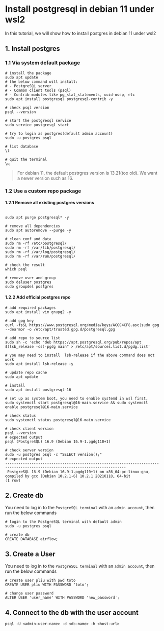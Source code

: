 # Install postgresql in debian 11 under wsl2

In this tutorial, we will show how to install postgres in debian 11 under wsl2

## 1. Install postgres 

### 1.1 Via system default package
```shell
# install the package
sudo apt update
# the below command will install:
# - PostgreSQL server
# - Common client tools (psql)
# - Contrib modules like pg_stat_statements, uuid-ossp, etc
sudo apt install postgresql postgresql-contrib -y

# check psql version
psql --version

# start the postgresql service
sudo service postgresql start

# try to login as postgres(default admin account)
sudo -u postgres psql

# list database
\l 

# quit the terminal
\q

```

> For debian 11, the default postrgres version is 13.21(too old). We want a newer version such as 16.
> 

### 1.2 Use a custom repo package

#### 1.2.1 Remove all existing postgres versions

```shell

sudo apt purge postgresql* -y

# remove all dependencies
sudo apt autoremove --purge -y

# clean conf and data
sudo rm -rf /etc/postgresql/
sudo rm -rf /var/lib/postgresql/
sudo rm -rf /var/log/postgresql/
sudo rm -rf /var/run/postgresql/

# check the result
which psql

# remove user and group
sudo deluser postgres
sudo groupdel postgres
```

#### 1.2.2 Add official postgres repo

```shell
# add required packages
sudo apt install vim gnupg2 -y

# add gpg key
curl -fsSL https://www.postgresql.org/media/keys/ACCC4CF8.asc|sudo gpg --dearmor -o /etc/apt/trusted.gpg.d/postgresql.gpg

# add repo to source list
sudo sh -c 'echo "deb https://apt.postgresql.org/pub/repos/apt $(lsb_release -cs)-pgdg main" > /etc/apt/sources.list.d/pgdg.list'

# you may need to install  lsb-release if the above command does not work
sudo apt install lsb-release -y

# update repo cache
sudo apt update

# install
sudo apt install postgresql-16

# set up as system boot, you need to enable systemd in wsl first.
sudo systemctl start postgresql@16-main.service && sudo systemctl enable postgresql@16-main.service

# check status
sudo systemctl status postgresql@16-main.service

# check client version
psql --version
# expected output
psql (PostgreSQL) 16.9 (Debian 16.9-1.pgdg110+1)

# check server version
sudo -u postgres psql -c "SELECT version();"
# expected output
-----------------------------------------------------------------------------------------------------------------------------
 PostgreSQL 16.9 (Debian 16.9-1.pgdg110+1) on x86_64-pc-linux-gnu, compiled by gcc (Debian 10.2.1-6) 10.2.1 20210110, 64-bit
(1 row)
```

## 2. Create db
You need to log in to the `PostgreSQL terminal` with an `admin account`, then run the below commands

```shell
# login to the PostgreSQL terminal with default admin
sudo -u postgres psql

# create db
CREATE DATABASE airflow;
```

## 3. Create a User
You need to log in to the `PostgreSQL terminal` with an `admin account`, then run the below commands
```shell
# create user pliu with pwd toto
CREATE USER pliu WITH PASSWORD 'toto';

# change user password
ALTER USER 'user_name' WITH PASSWORD 'new_password';
```

## 4. Connect to the db with the user account

```shell
psql -U <admin-user-name> -d <db-name> -h <host-url>
```